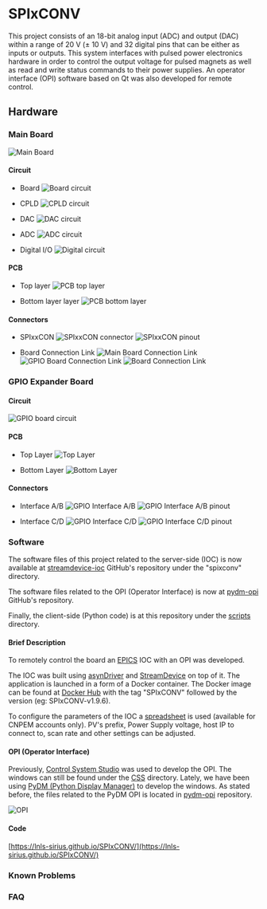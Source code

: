 # SPIxCONV

This project consists of an 18-bit analog input (ADC) and output (DAC) within a range of 20 V (± 10 V) and 32 digital pins that can be either as inputs or outputs. This system interfaces with pulsed power electronics hardware in order to control the output voltage for pulsed magnets as well as read and write status commands to their power supplies. An operator interface (OPI) software based on Qt was also developed for remote control.

<!--========================================-->
## Hardware
<!--========================================-->

<!--==============================-->
### Main Board
<!--==============================-->

![Main Board](https://raw.githubusercontent.com/lnls-sirius/SPIxCONV/master/documentation/figures/hardware/SPIxCONV.png)

<!--====================-->
#### Circuit
<!--====================-->

  - Board
![Board circuit](https://raw.githubusercontent.com/lnls-sirius/SPIxCONV/master/documentation/figures/hardware/circuit_0_board.png)

  - CPLD
![CPLD circuit](https://raw.githubusercontent.com/lnls-sirius/SPIxCONV/master/documentation/figures/hardware/circuit_1_cpld.png)

  - DAC
![DAC circuit](https://raw.githubusercontent.com/lnls-sirius/SPIxCONV/master/documentation/figures/hardware/circuit_2_dac.png)

  - ADC
![ADC circuit](https://raw.githubusercontent.com/lnls-sirius/SPIxCONV/master/documentation/figures/hardware/circuit_3_adc.png)

  - Digital I/O
![Digital circuit](https://raw.githubusercontent.com/lnls-sirius/SPIxCONV/master/documentation/figures/hardware/circuit_4_digital.png)

<!--====================-->
#### PCB
<!--====================-->

  - Top layer
![PCB top layer](https://raw.githubusercontent.com/lnls-sirius/SPIxCONV/master/documentation/figures/hardware/pcb_top_layer.png)

  - Bottom layer layer
![PCB bottom layer](https://raw.githubusercontent.com/lnls-sirius/SPIxCONV/master/documentation/figures/hardware/pcb_bot_layer.png)

<!--====================-->
#### Connectors
<!--====================-->

  - SPIxxCON
![SPIxxCON connector](https://raw.githubusercontent.com/lnls-sirius/SPIxCONV/master/documentation/figures/hardware/main_board_conn_SPIxxCON.jpg)
![SPIxxCON pinout](https://raw.githubusercontent.com/lnls-sirius/SPIxCONV/master/documentation/figures/hardware/conn_SPIxxCON.png)

  - Board Connection Link
![Main Board Connection Link](https://raw.githubusercontent.com/lnls-sirius/SPIxCONV/master/documentation/figures/hardware/main_board_conn_link.jpg)
![GPIO Board Connection Link](https://raw.githubusercontent.com/lnls-sirius/SPIxCONV/master/documentation/figures/hardware/gpio_front_conn_link.jpg)
![Board Connection Link](https://raw.githubusercontent.com/lnls-sirius/SPIxCONV/master/documentation/figures/hardware/conn_board_link.png)

<!--==============================-->
### GPIO Expander Board
<!--==============================-->

<!--====================-->
#### Circuit
<!--====================-->
![GPIO board circuit](https://raw.githubusercontent.com/lnls-sirius/SPIxCONV/master/documentation/figures/hardware/gpio_schematic.png)

<!--====================-->
#### PCB
<!--====================-->
  - Top Layer
![Top Layer](https://raw.githubusercontent.com/lnls-sirius/SPIxCONV/master/documentation/figures/hardware/gpio_pcb_top.png)

  - Bottom Layer
![Bottom Layer](https://raw.githubusercontent.com/lnls-sirius/SPIxCONV/master/documentation/figures/hardware/gpio_pcb_bot.png)

<!--====================-->
#### Connectors
<!--====================-->

  - Interface A/B
![GPIO Interface A/B](https://raw.githubusercontent.com/lnls-sirius/SPIxCONV/master/documentation/figures/hardware/gpio_front_conn_AB.jpg)
![GPIO Interface A/B pinout](https://raw.githubusercontent.com/lnls-sirius/SPIxCONV/master/documentation/figures/hardware/conn_interface_AB.png)

  - Interface C/D
![GPIO Interface C/D](https://raw.githubusercontent.com/lnls-sirius/SPIxCONV/master/documentation/figures/hardware/gpio_front_conn_CD.jpg)
![GPIO Interface C/D pinout](https://raw.githubusercontent.com/lnls-sirius/SPIxCONV/master/documentation/figures/hardware/conn_interface_CD.png)

<!--========================================-->
### Software
<!--========================================-->

The software files of this project related to the server-side (IOC) is now available at [streamdevice-ioc](https://github.com/lnls-sirius/streamdevice-ioc) GitHub's repository under the "spixconv" directory.

The software files related to the OPI (Operator Interface) is now at [pydm-opi](https://github.com/lnls-sirius/pydm-opi) GitHub's repository.

Finally, the client-side (Python code) is at this repository under the [scripts](https://github.com/lnls-sirius/SPIxCONV/tree/master/software/scripts) directory.

<!--====================-->
#### Brief Description
<!--====================-->
To remotely control the board an [EPICS](https://epics-controls.org/about-epics/) IOC with an OPI was developed.

The IOC was built using [asynDriver](https://epics.anl.gov/modules/soft/asyn/) and [StreamDevice](http://epics.web.psi.ch/software/streamdevice/) on top of it. The application is launched in a form of a Docker container. The Docker image can be found at [Docker Hub](https://hub.docker.com/repository/docker/lnlscon/streamdevice-ioc) with the tag "SPIxCONV" followed by the version (eg: SPIxCONV-v1.9.6).

To configure the parameters of the IOC a [spreadsheet](https://cnpemcamp.sharepoint.com/:x:/s/controle/EUG0_4JUaz9Au7kZNcMZwZQB1x5OJBN_1QMdbbCGJ1Driw?e=Po8LNr) is used (available for CNPEM accounts only). PV's prefix, Power Supply voltage, host IP to connect to, scan rate and other settings can be adjusted. 

<!--====================-->
#### OPI (Operator Interface)
<!--====================-->

Previously, [Control System Studio](http://controlsystemstudio.org/) was used to develop the OPI. The windows can still be found under the [CSS](https://github.com/lnls-sirius/SPIxCONV/tree/master/software/CSS) directory. Lately, we have been using [PyDM (Python Display Manager)](https://slaclab.github.io/pydm/) to develop the windows. As stated before, the files related to the PyDM OPI is located in [pydm-opi](https://github.com/lnls-sirius/pydm-opi) repository.

![OPI](https://raw.githubusercontent.com/lnls-sirius/SPIxCONV/master/documentation/figures/hardware/OPI.jpg)

<!--====================-->
#### 
<!--====================-->

<!--====================-->
#### Code
<!--====================-->
[https://lnls-sirius.github.io/SPIxCONV/](https://lnls-sirius.github.io/SPIxCONV/)

<!--========================================-->
### Known Problems
<!--========================================-->

<!--========================================-->
### FAQ
<!--========================================-->

